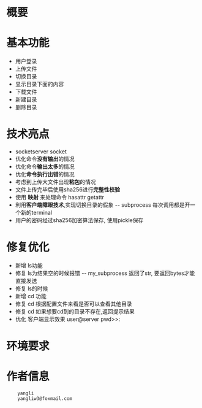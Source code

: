 # 概要

# 基本功能

* 用户登录
* 上传文件
* 切换目录
* 显示目录下面的内容
* 下载文件
* 新建目录
* 删除目录

# 技术亮点

* socketserver socket
* 优化命令**没有输出**的情况
* 优化命令**输出太多**的情况
* 优化**命令执行出错**的情况
* 考虑到上传大文件出现**粘包**的情况
* 文件上传完毕后使用sha256进行**完整性校验**
* 使用 **映射** 来处理命令 hasattr getattr
* 利用**客户端障眼技术**,实现切换目录的假象 -- subprocess 每次调用都是开一个新的terminal
* 用户的密码经过sha256加密算法保存, 使用pickle保存


# 修复优化

* 新增 ls功能
* 修复 ls为结果空的时候报错 -- my_subprocess 返回了str, 要返回bytes才能直接发送
* 修复 ls的时候
* 新增 cd 功能
* 修复 cd 根据配置文件来看是否可以查看其他目录
* 修复 cd 如果想要cd到的目录不存在,返回提示结果
* 优化 客户端显示效果 user@server pwd>>:




# 环境要求

# 作者信息

        yangli
        yangliw3@foxmail.com